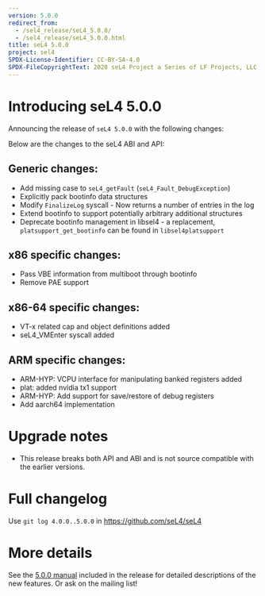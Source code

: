 ```yaml
---
version: 5.0.0
redirect_from:
  - /sel4_release/seL4_5.0.0/
  - /sel4_release/seL4_5.0.0.html
title: seL4 5.0.0
project: sel4
SPDX-License-Identifier: CC-BY-SA-4.0
SPDX-FileCopyrightText: 2020 seL4 Project a Series of LF Projects, LLC.
---
```

# Introducing seL4 5.0.0
 Announcing the release of `seL4 5.0.0`
with the following changes:

Below are the changes to the seL4 ABI and API:

## Generic changes:

- Add missing case to `seL4_getFault` (`seL4_Fault_DebugException`)
- Explicitly pack bootinfo data structures
- Modify `FinalizeLog` syscall - Now returns a number of entries in the log
- Extend bootinfo to support potentially arbitrary additional structures
- Deprecate bootinfo management in libsel4 - a replacement, `platsupport_get_bootinfo` can be found in `libsel4platsupport`

## x86 specific changes:

- Pass VBE information from multiboot through bootinfo
- Remove PAE support

## x86-64 specific changes:

- VT-x related cap and object definitions added
- seL4_VMEnter syscall added

## ARM specific changes:

- ARM-HYP: VCPU interface for manipulating banked registers added
- plat: added nvidia tx1 support
- ARM-HYP: Add support for save/restore of debug registers
- Add aarch64 implementation

# Upgrade notes


- This release breaks both API and ABI and is not source compatible
      with the earlier versions.

# Full changelog


Use `git log 4.0.0..5.0.0` in <https://github.com/seL4/seL4>

# More details


See the
[5.0.0 manual](http://sel4.systems/Info/Docs/seL4-manual-5.0.0.pdf) included in the release for detailed descriptions of the new
features. Or ask on the mailing list!
